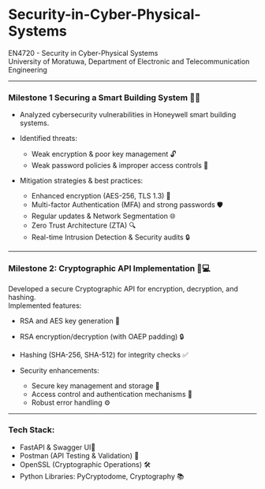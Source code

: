 # Security-in-Cyber-Physical-Systems
EN4720 - Security in Cyber-Physical Systems  
University of Moratuwa, Department of Electronic and Telecommunication Engineering

---

### Milestone 1 Securing a Smart Building System 🏢🔐
- Analyzed cybersecurity vulnerabilities in Honeywell smart building systems.  
- Identified threats:
  - Weak encryption & poor key management 🔓
  - Weak password policies & improper access controls 🚫

- Mitigation strategies & best practices:
  - Enhanced encryption (AES-256, TLS 1.3) 🔐
  - Multi-factor Authentication (MFA) and strong passwords 🛡️
  - Regular updates & Network Segmentation 🌐
  - Zero Trust Architecture (ZTA) 🔍
  - Real-time Intrusion Detection & Security audits 🔒

---

### Milestone 2: Cryptographic API Implementation 🔑💻
Developed a secure Cryptographic API for encryption, decryption, and hashing.  
Implemented features:
- RSA and AES key generation 🔑
- RSA encryption/decryption (with OAEP padding) 🔒
- Hashing (SHA-256, SHA-512) for integrity checks ✅

- Security enhancements:
  - Secure key management and storage 💼
  - Access control and authentication mechanisms 🔑
  - Robust error handling ⚙️

---


  ### Tech Stack:
  - FastAPI & Swagger UI🐍
  - Postman (API Testing & Validation) 🧪
  - OpenSSL (Cryptographic Operations) 🛠️
  - Python Libraries: PyCryptodome, Cryptography 📚
